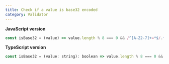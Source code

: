 ```yaml
---
title: Check if a value is base32 encoded
category: Validator
---
```


**JavaScript version**

```js
const isBase32 = (value) => value.length % 8 === 0 && /^[A-Z2-7]+=*$/.test(value);
```

**TypeScript version**

```js
const isBase32 = (value: string): boolean => value.length % 8 === 0 && /^[A-Z2-7]+=*$/.test(value);
```
